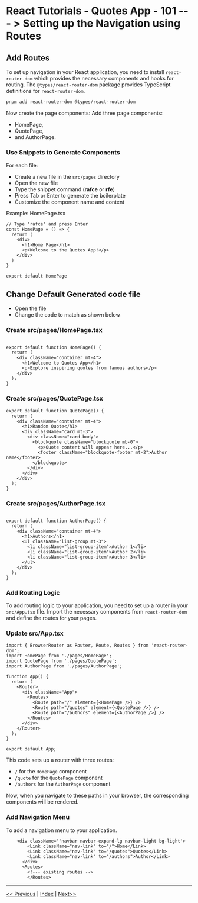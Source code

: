 # React Tutorials - Quotes App - 101 --- > Setting up the Navigation using Routes

## Add Routes

To set up navigation in your React application, you need to install `react-router-dom` which provides the necessary components and hooks for routing. The `@types/react-router-dom` package provides TypeScript definitions for `react-router-dom`.

``` bash
pnpm add react-router-dom @types/react-router-dom
```

Now create the page components:
Add three page components:

- HomePage,
- QuotePage,
- and AuthorPage.

### Use Snippets to Generate Components

For each file:

- Create a new file in the `src/pages` directory
- Open the new file
- Type the snippet command (**rafce** or **rfe**)
- Press Tab or Enter to generate the boilerplate
- Customize the component name and content

Example: HomePage.tsx

``` tsx
// Type 'rafce' and press Enter
const HomePage = () => {
  return (
    <div>
      <h1>Home Page</h1>
      <p>Welcome to the Quotes App!</p>
    </div>
  )
}

export default HomePage
```

## Change Default Generated code file

- Open the file
- Change the code to match as shown below

### Create src/pages/HomePage.tsx

``` tsx

export default function HomePage() {
  return (
    <div className="container mt-4">
      <h1>Welcome to Quotes App</h1>
      <p>Explore inspiring quotes from famous authors</p>
    </div>
  );
}
```

### Create src/pages/QuotePage.tsx

``` tsx
export default function QuotePage() {
  return (
    <div className="container mt-4">
      <h1>Random Quote</h1>
      <div className="card mt-3">
        <div className="card-body">
          <blockquote className="blockquote mb-0">
            <p>Quote content will appear here...</p>
            <footer className="blockquote-footer mt-2">Author name</footer>
          </blockquote>
        </div>
      </div>
    </div>
  );
}
```

### Create src/pages/AuthorPage.tsx

```tsx

export default function AuthorPage() {
  return (
    <div className="container mt-4">
      <h1>Authors</h1>
      <ul className="list-group mt-3">
        <li className="list-group-item">Author 1</li>
        <li className="list-group-item">Author 2</li>
        <li className="list-group-item">Author 3</li>
      </ul>
    </div>
  );
}
```

### Add Routing Logic

To add routing logic to your application, you need to set up a router in your `src/App.tsx` file. Import the necessary components from `react-router-dom` and define the routes for your pages.

### Update src/App.tsx

``` tsx
import { BrowserRouter as Router, Route, Routes } from 'react-router-dom';
import HomePage from './pages/HomePage';
import QuotePage from './pages/QuotePage';
import AuthorPage from './pages/AuthorPage';

function App() {
  return (
    <Router>
      <div className="App">
        <Routes>
          <Route path="/" element={<HomePage />} />
          <Route path="/quotes" element={<QuotePage />} />
          <Route path="/authors" element={<AuthorPage />} />
        </Routes>
      </div>
    </Router>
  );
}

export default App;
```

This code sets up a router with three routes:

- `/` for the `HomePage` component
- `/quote` for the `QuotePage` component
- `/authors` for the `AuthorPage` component

Now, when you navigate to these paths in your browser, the corresponding components will be rendered.

### Add Navigation Menu

To add a navigation menu to your application.

``` tsx
    <div className='"navbar navbar-expand-lg navbar-light bg-light'>
        <Link className="nav-link" to="/">Home</Link>
        <Link className="nav-link" to="/quotes">Quotes</Link>
        <Link className="nav-link" to="/authors">Author</Link>
      </div>
      <Routes>
        <!--- existing routes -->
        </Routes>
```

---

[<< Previous](https://costaivo.com/tutorial-reactjs/quotes-100) |  [Index](https://costaivo.com/tutorial-reactjs) |  [Next>>](https://costaivo.com/tutorial-reactjs/quotes-102)
